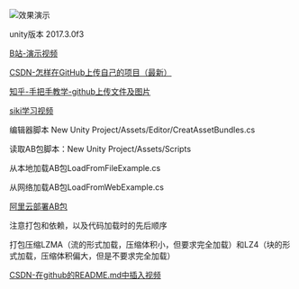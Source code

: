 ![效果演示](https://github.com/akeidn/AssetBundle/blob/master/show.gif)

unity版本 2017.3.0f3

[B站-演示视频](https://www.bilibili.com/video/BV1Nz421y71R/)


[CSDN-怎样在GitHub上传自己的项目（最新）](https://zhenhong.blog.csdn.net/article/details/118487040?spm=1001.2101.3001.6650.1&utm_medium=distribute.pc_relevant.none-task-blog-2%7Edefault%7ECTRLIST%7ERate-1-118487040-blog-125073051.235%5Ev43%5Econtrol&depth_1-utm_source=distribute.pc_relevant.none-task-blog-2%7Edefault%7ECTRLIST%7ERate-1-118487040-blog-125073051.235%5Ev43%5Econtrol&utm_relevant_index=2)

[知乎-手把手教学-github上传文件及图片](https://zhuanlan.zhihu.com/p/54924115)

[siki学习视频](https://www.sikiedu.com/my/course/74)

编辑器脚本
New Unity Project/Assets/Editor/CreatAssetBundles.cs

读取AB包脚本：New Unity Project/Assets/Scripts

从本地加载AB包LoadFromFileExample.cs 

从网络加载AB包LoadFromWebExample.cs 

[阿里云部署AB包](https://account.aliyun.com/login/login.htm?oauth_callback=https://oss.console.aliyun.com/index)

注意打包和依赖，以及代码加载时的先后顺序

打包压缩LZMA（流的形式加载，压缩体积小，但要求完全加载）和LZ4（块的形式加载，压缩体积偏大，但是不要求完全加载）

[CSDN-在github的README.md中插入视频](https://blog.csdn.net/AnChenliang_1002/article/details/136309360?ops_request_misc=%257B%2522request%255Fid%2522%253A%2522171250650316800188569459%2522%252C%2522scm%2522%253A%252220140713.130102334.pc%255Fall.%2522%257D&request_id=171250650316800188569459&biz_id=0&utm_medium=distribute.pc_search_result.none-task-blog-2~all~first_rank_ecpm_v1~rank_v31_ecpm-1-136309360-null-null.142^v100^pc_search_result_base1&utm_term=github%E4%B8%ADREADME.md%E6%80%8E%E4%B9%88%E6%94%BE%E8%A7%86%E9%A2%91&spm=1018.2226.3001.4187)




